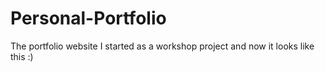 # Personal-Portfolio
The portfolio website I started as a workshop project and now it looks like this :)
